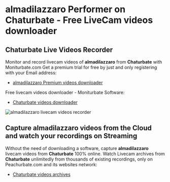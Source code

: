 # almadilazzaro Performer on Chaturbate - Free LiveCam videos downloader

## Chaturbate Live Videos Recorder

Monitor and record livecam videos of **almadilazzaro** from **Chaturbate** with Moniturbate.com
Get a premium trial for free by just and only registering with your Email address:
* [almadilazzaro Premium videos downloader](https://moniturbate.com/request-demo-licence-key.html)

Free livecam videos downloader - Moniturbate Software:
* [Chaturbate videos downloader](https://moniturbate.com/moniturbate-download-software.html)

![almadilazzaro livecam videos recorder](https://peachurnet.com/templates/moniturbate-software.png)


## Capture almadilazzaro videos from the Cloud and watch your recordings on Streaming

Without the need of downloading a software, capture **almadilazzaro** livecam videos from **Chaturbate** 100% online.
Watch Livecam archives from **Chaturbate** unlimitedly from thousands of existing recordings, only on Peachurbate.com and its websites network:
* [Chaturbate videos archives](https://peachurnet.com/)